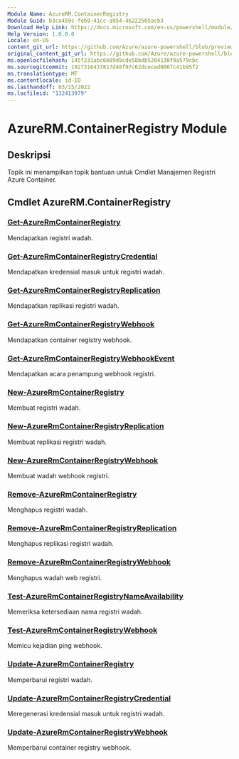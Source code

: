 ```yaml
---
Module Name: AzureRM.ContainerRegistry
Module Guid: b3ca459c-feb9-41cc-a954-46222505acb3
Download Help Link: https://docs.microsoft.com/en-us/powershell/module/azurerm.containerregistry
Help Version: 1.0.0.0
Locale: en-US
content_git_url: https://github.com/Azure/azure-powershell/blob/preview/src/ResourceManager/ContainerRegistry/Commands.ContainerRegistry/help/AzureRM.ContainerRegistry.md
original_content_git_url: https://github.com/Azure/azure-powershell/blob/preview/src/ResourceManager/ContainerRegistry/Commands.ContainerRegistry/help/AzureRM.ContainerRegistry.md
ms.openlocfilehash: 145f231abc6689d9cde58bdb5204138f9a579cbc
ms.sourcegitcommit: 1927316437817d48f97c62dceced0067c41b95f2
ms.translationtype: MT
ms.contentlocale: id-ID
ms.lasthandoff: 03/15/2022
ms.locfileid: "132413979"
---
```

# AzureRM.ContainerRegistry Module
## Deskripsi
Topik ini menampilkan topik bantuan untuk Cmdlet Manajemen Registri Azure Container.

## Cmdlet AzureRM.ContainerRegistry
### [Get-AzureRmContainerRegistry](Get-AzureRmContainerRegistry.md)
Mendapatkan registri wadah.

### [Get-AzureRmContainerRegistryCredential](Get-AzureRmContainerRegistryCredential.md)
Mendapatkan kredensial masuk untuk registri wadah.

### [Get-AzureRmContainerRegistryReplication](Get-AzureRmContainerRegistryReplication.md)
Mendapatkan replikasi registri wadah.

### [Get-AzureRmContainerRegistryWebhook](Get-AzureRmContainerRegistryWebhook.md)
Mendapatkan container registry webhook.

### [Get-AzureRmContainerRegistryWebhookEvent](Get-AzureRmContainerRegistryWebhookEvent.md)
Mendapatkan acara penampung webhook registri.

### [New-AzureRmContainerRegistry](New-AzureRmContainerRegistry.md)
Membuat registri wadah.

### [New-AzureRmContainerRegistryReplication](New-AzureRmContainerRegistryReplication.md)
Membuat replikasi registri wadah.

### [New-AzureRmContainerRegistryWebhook](New-AzureRmContainerRegistryWebhook.md)
Membuat wadah webhook registri.

### [Remove-AzureRmContainerRegistry](Remove-AzureRmContainerRegistry.md)
Menghapus registri wadah.

### [Remove-AzureRmContainerRegistryReplication](Remove-AzureRmContainerRegistryReplication.md)
Menghapus replikasi registri wadah.

### [Remove-AzureRmContainerRegistryWebhook](Remove-AzureRmContainerRegistryWebhook.md)
Menghapus wadah web registri.

### [Test-AzureRmContainerRegistryNameAvailability](Test-AzureRmContainerRegistryNameAvailability.md)
Memeriksa ketersediaan nama registri wadah.

### [Test-AzureRmContainerRegistryWebhook](Test-AzureRmContainerRegistryWebhook.md)
Memicu kejadian ping webhook.

### [Update-AzureRmContainerRegistry](Update-AzureRmContainerRegistry.md)
Memperbarui registri wadah.

### [Update-AzureRmContainerRegistryCredential](Update-AzureRmContainerRegistryCredential.md)
Meregenerasi kredensial masuk untuk registri wadah.

### [Update-AzureRmContainerRegistryWebhook](Update-AzureRmContainerRegistryWebhook.md)
Memperbarui container registry webhook.

